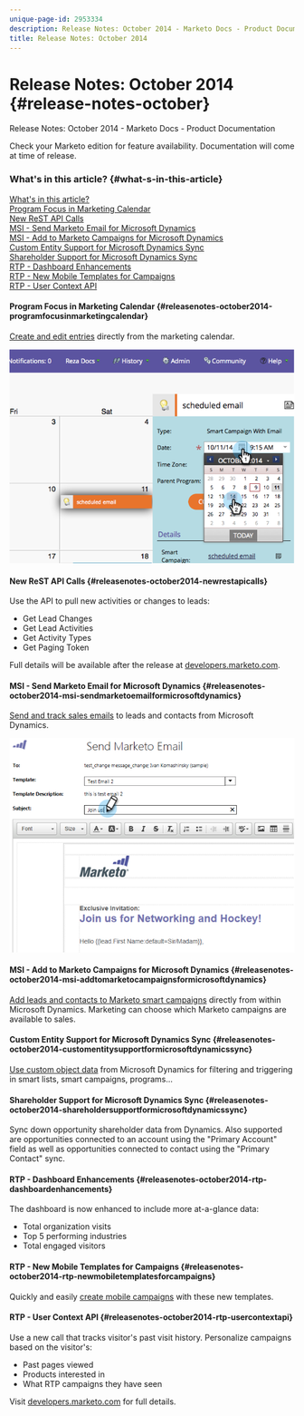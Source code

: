 ```yaml
---
unique-page-id: 2953334
description: Release Notes: October 2014 - Marketo Docs - Product Documentation
title: Release Notes: October 2014
---
```


# Release Notes: October 2014 {#release-notes-october}

Release Notes: October 2014 - Marketo Docs - Product Documentation

Check your Marketo edition for feature availability. Documentation will come at time of release.

### What's in this article? {#what-s-in-this-article}

[What's in this article?](#)  
[Program Focus in Marketing Calendar](#releasenotes-october2014-programfocusinmarketingcalendar)  
[New ReST API Calls](#releasenotes-october2014-newrestapicalls)  
[MSI - Send Marketo Email for Microsoft Dynamics](#releasenotes-october2014-msi-sendmarketoemailformicrosoftdynamics)  
[MSI - Add to Marketo Campaigns for Microsoft Dynamics](#releasenotes-october2014-msi-addtomarketocampaignsformicrosoftdynamics)  
[Custom Entity Support for Microsoft Dynamics Sync](#releasenotes-october2014-customentitysupportformicrosoftdynamicssync)  
[Shareholder Support for Microsoft Dynamics Sync](#releasenotes-october2014-shareholdersupportformicrosoftdynamicssync)  
[RTP - Dashboard Enhancements](#releasenotes-october2014-rtp-dashboardenhancements)  
[RTP - New Mobile Templates for Campaigns](#releasenotes-october2014-rtp-newmobiletemplatesforcampaigns)  
[RTP - User Context API](#releasenotes-october2014-rtp-usercontextapi)

#### Program Focus in Marketing Calendar {#releasenotes-october2014-programfocusinmarketingcalendar}

[Create and edit entries](../../../welcome-to-marketo-docs/product-docs/core-marketo-concepts/marketing-calendar/understanding-the-calendar/understand/enable-program-focus.md) directly from the marketing calendar.

![](assets/image2014-10-20-11-3a48-3a51.png)

#### New ReST API Calls {#releasenotes-october2014-newrestapicalls}

Use the API to pull new activities or changes to leads:

* Get Lead Changes
* Get Lead Activities
* Get Activity Types
* Get Paging Token

Full details will be available after the release at [developers.marketo.com](http://developers.marketo.com/documentation/rest/).

#### MSI - Send Marketo Email for Microsoft Dynamics {#releasenotes-october2014-msi-sendmarketoemailformicrosoftdynamics}

[Send and track sales emails](../../../welcome-to-marketo-docs/product-docs/marketo-sales-insight/msi-for-microsoft-dynamics/setting-up-and-using/send-a-marketo-sales-email-from-microsoft-dynamics.md) to leads and contacts from Microsoft Dynamics.

![](assets/image2014-10-20-11-3a49-3a25.png)

#### MSI - Add to Marketo Campaigns for Microsoft Dynamics {#releasenotes-october2014-msi-addtomarketocampaignsformicrosoftdynamics}

[Add leads and contacts to Marketo smart campaigns](../../../welcome-to-marketo-docs/product-docs/marketo-sales-insight/msi-for-microsoft-dynamics/setting-up-and-using/add-a-lead/contact-to-a-marketo-campaign-from-microsoft-dynamics.md) directly from within Microsoft Dynamics. Marketing can choose which Marketo campaigns are available to sales.

#### Custom Entity Support for Microsoft Dynamics Sync {#releasenotes-october2014-customentitysupportformicrosoftdynamicssync}

[Use custom object data](../../../welcome-to-marketo-docs/product-docs/crm-sync/microsoft-dynamics-sync/microsoft-dynamics-sync-details/microsoft-dynamics-sync:-custom-entity-sync/enable-sync-for-a-custom-entity.md) from Microsoft Dynamics for filtering and triggering in smart lists, smart campaigns, programs...

#### Shareholder Support for Microsoft Dynamics Sync {#releasenotes-october2014-shareholdersupportformicrosoftdynamicssync}

Sync down opportunity shareholder data from Dynamics. Also supported are opportunities connected to an account using the "Primary Account" field as well as opportunities connected to contact using the "Primary Contact" sync.

#### RTP - Dashboard Enhancements {#releasenotes-october2014-rtp-dashboardenhancements}

The dashboard is now enhanced to include more at-a-glance data:

* Total organization visits
* Top 5 performing industries
* Total engaged visitors

#### RTP - New Mobile Templates for Campaigns {#releasenotes-october2014-rtp-newmobiletemplatesforcampaigns}

Quickly and easily [create mobile campaigns](../../../welcome-to-marketo-docs/product-docs/web-personalization/using-templates/using-templates-to-create-web-campaigns.md) with these new templates.

#### RTP - User Context API {#releasenotes-october2014-rtp-usercontextapi}

Use a new call that tracks visitor's past visit history. Personalize campaigns based on the visitor's:

* Past pages viewed
* Products interested in
* What RTP campaigns they have seen

Visit [developers.marketo.com](http://developers.marketo.com/documentation/websites/rtp-js-api/) for full details.

